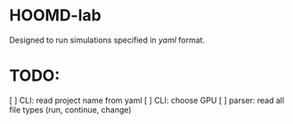 # HOOMD-lab 

Designed to run simulations specified in *yaml* format.


# TODO:
[ ] CLI: read project name from yaml
[ ] CLI: choose GPU
[ ] parser: read all file types (run, continue, change)

